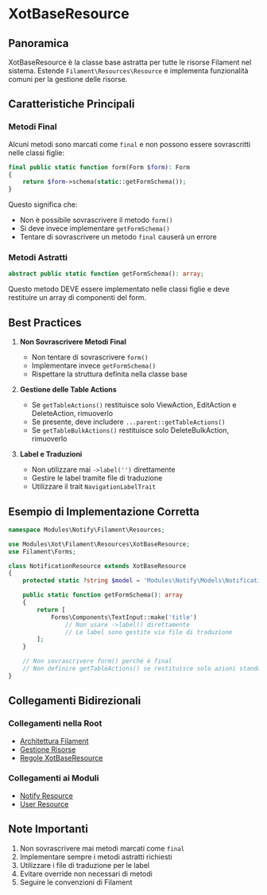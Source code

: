 # XotBaseResource

## Panoramica

XotBaseResource è la classe base astratta per tutte le risorse Filament nel sistema. Estende `Filament\Resources\Resource` e implementa funzionalità comuni per la gestione delle risorse.

## Caratteristiche Principali

### Metodi Final

Alcuni metodi sono marcati come `final` e non possono essere sovrascritti nelle classi figlie:

```php
final public static function form(Form $form): Form
{
    return $form->schema(static::getFormSchema());
}
```

Questo significa che:
- Non è possibile sovrascrivere il metodo `form()`
- Si deve invece implementare `getFormSchema()`
- Tentare di sovrascrivere un metodo `final` causerà un errore

### Metodi Astratti

```php
abstract public static function getFormSchema(): array;
```

Questo metodo DEVE essere implementato nelle classi figlie e deve restituire un array di componenti del form.

## Best Practices

1. **Non Sovrascrivere Metodi Final**
   - Non tentare di sovrascrivere `form()`
   - Implementare invece `getFormSchema()`
   - Rispettare la struttura definita nella classe base

2. **Gestione delle Table Actions**
   - Se `getTableActions()` restituisce solo ViewAction, EditAction e DeleteAction, rimuoverlo
   - Se presente, deve includere `...parent::getTableActions()`
   - Se `getTableBulkActions()` restituisce solo DeleteBulkAction, rimuoverlo

3. **Label e Traduzioni**
   - Non utilizzare mai `->label('')` direttamente
   - Gestire le label tramite file di traduzione
   - Utilizzare il trait `NavigationLabelTrait`

## Esempio di Implementazione Corretta

```php
namespace Modules\Notify\Filament\Resources;

use Modules\Xot\Filament\Resources\XotBaseResource;
use Filament\Forms;

class NotificationResource extends XotBaseResource
{
    protected static ?string $model = 'Modules\Notify\Models\Notification';

    public static function getFormSchema(): array
    {
        return [
            Forms\Components\TextInput::make('title')
                // Non usare ->label() direttamente
                // Le label sono gestite via file di traduzione
        ];
    }

    // Non sovrascrivere form() perché è final
    // Non definire getTableActions() se restituisce solo azioni standard
}
```

## Collegamenti Bidirezionali

### Collegamenti nella Root
- [Architettura Filament](../../../docs/architecture/filament.md)
- [Gestione Risorse](../../../docs/architecture/resources.md)
- [Regole XotBaseResource](../../../docs/regole/xotbaseresource-rules.md)

### Collegamenti ai Moduli
- [Notify Resource](../../Notify/docs/filament-resources.md)
- [User Resource](../../User/docs/filament-resources.md)

## Note Importanti

1. Non sovrascrivere mai metodi marcati come `final`
2. Implementare sempre i metodi astratti richiesti
3. Utilizzare i file di traduzione per le label
4. Evitare override non necessari di metodi
5. Seguire le convenzioni di Filament 
